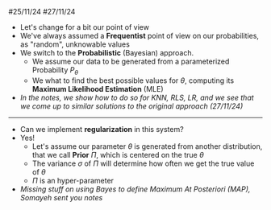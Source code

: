  #25/11/24 #27/11/24
 
+ Let's change for a bit our point of view
+ We've always assumed a **Frequentist** point of view on our probabilities, as "random", unknowable values
+ We switch to the **Probabilistic** (Bayesian) approach.
	+ We assume our data to be generated from a parameterized Probability $P_{\theta}$
	+ We what to find the best possible values for $\theta$, computing its **Maximum Likelihood Estimation** (MLE)
+ *In the notes, we show how to do so for KNN, RLS, LR, and we see that we come up to similar solutions to the original approach (27/11/24)*
---
+ Can we implement **regularization** in this system?
+ Yes!
	+ Let's assume our parameter $\theta$ is generated from another distribution, that we call **Prior** $\Pi$, which is centered on the true $\theta$
	+ The variance $\sigma$ of $\Pi$ will determine how often we get the true value of $\theta$
	+ $\Pi$ is an hyper-parameter
+ *Missing stuff on using Bayes to define Maximum At Posteriori (MAP), Somayeh sent you notes*